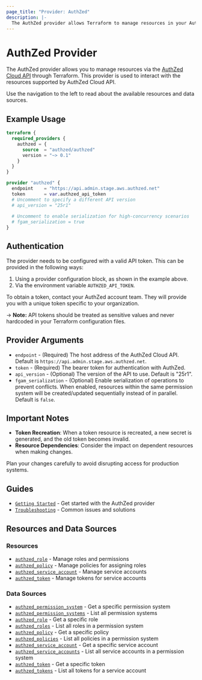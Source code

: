 ```yaml
---
page_title: "Provider: AuthZed"
description: |-
  The AuthZed provider allows Terraform to manage resources in your AuthZed environment.
---
```


# AuthZed Provider

The AuthZed provider allows you to manage resources via the [AuthZed Cloud API](https://www.postman.com/authzed/spicedb/collection/5fm402n/authzed-cloud-api) through Terraform. This provider is used to interact with the resources supported by AuthZed Cloud API.

Use the navigation to the left to read about the available resources and data sources.

## Example Usage

```terraform
terraform {
  required_providers {
    authzed = {
      source  = "authzed/authzed"
      version = "~> 0.1"
    }
  }
}

provider "authzed" {
  endpoint    = "https://api.admin.stage.aws.authzed.net"
  token       = var.authzed_api_token
  # Uncomment to specify a different API version
  # api_version = "25r1"
  
  # Uncomment to enable serialization for high-concurrency scenarios
  # fgam_serialization = true
}
```

## Authentication

The provider needs to be configured with a valid API token. This can be provided in the following ways:

1. Using a provider configuration block, as shown in the example above.
2. Via the environment variable `AUTHZED_API_TOKEN`.

To obtain a token, contact your AuthZed account team. They will provide you with a unique token specific to your organization.

-> **Note:** API tokens should be treated as sensitive values and never hardcoded in your Terraform configuration files.

## Provider Arguments

* `endpoint` - (Required) The host address of the AuthZed Cloud API. Default is `https://api.admin.stage.aws.authzed.net`.
* `token` - (Required) The bearer token for authentication with AuthZed.
* `api_version` - (Optional) The version of the API to use. Default is "25r1".
* `fgam_serialization` - (Optional) Enable serialization of operations to prevent conflicts. When enabled, resources within the same permission system will be created/updated sequentially instead of in parallel. Default is `false`.

## Important Notes

* **Token Recreation**: When a token resource is recreated, a new secret is generated, and the old token becomes invalid.
* **Resource Dependencies**: Consider the impact on dependent resources when making changes.

Plan your changes carefully to avoid disrupting access for production systems.

## Guides

* [`Getting Started`](guides/getting-started.md) - Get started with the AuthZed provider
* [`Troubleshooting`](guides/troubleshooting.md) - Common issues and solutions

## Resources and Data Sources

### Resources

* [`authzed_role`](resources/role.md) - Manage roles and permissions
* [`authzed_policy`](resources/policy.md) - Manage policies for assigning roles
* [`authzed_service_account`](resources/service_account.md) - Manage service accounts
* [`authzed_token`](resources/token.md) - Manage tokens for service accounts

### Data Sources

* [`authzed_permission_system`](data-sources/permission_system.md) - Get a specific permission system
* [`authzed_permission_systems`](data-sources/permission_systems.md) - List all permission systems
* [`authzed_role`](data-sources/role.md) - Get a specific role
* [`authzed_roles`](data-sources/roles.md) - List all roles in a permission system
* [`authzed_policy`](data-sources/policy.md) - Get a specific policy
* [`authzed_policies`](data-sources/policies.md) - List all policies in a permission system
* [`authzed_service_account`](data-sources/service_account.md) - Get a specific service account
* [`authzed_service_accounts`](data-sources/service_accounts.md) - List all service accounts in a permission system
* [`authzed_token`](data-sources/token.md) - Get a specific token
* [`authzed_tokens`](data-sources/tokens.md) - List all tokens for a service account 
